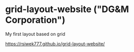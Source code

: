 # grid-layout-website ("DG&M Corporation")
My first layout based on grid

https://rsiwek777.github.io/grid-layout-website/
